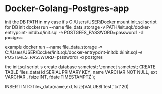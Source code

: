 # Docker-Golang-Postgres-app


init the DB
PATH in my case it's C:/Users/USER/Docker
mount init.sql script for DB init
docker run --name file_data_storage -v PATH/init.sql:/docker-entrypoint-initdb.d/init.sql -e POSTGRES_PASSWORD=password1 -d postgres

example
docker run --name file_data_storage -v C:/Users/USER/Docker/init.sql:/docker-entrypoint-initdb.d/init.sql -e POSTGRES_PASSWORD=password1 -d postgres

the init.sql script is
create database sometest;
\connect sometest;
CREATE TABLE files_data(
   id SERIAL PRIMARY KEY,
   name VARCHAR NOT NULL,
   ext VARCHAR ,
   fsize INT,
   fdate TIMESTAMPTZ
);

INSERT INTO files_data(name,ext,fsize)VALUES('test','txt',20)
